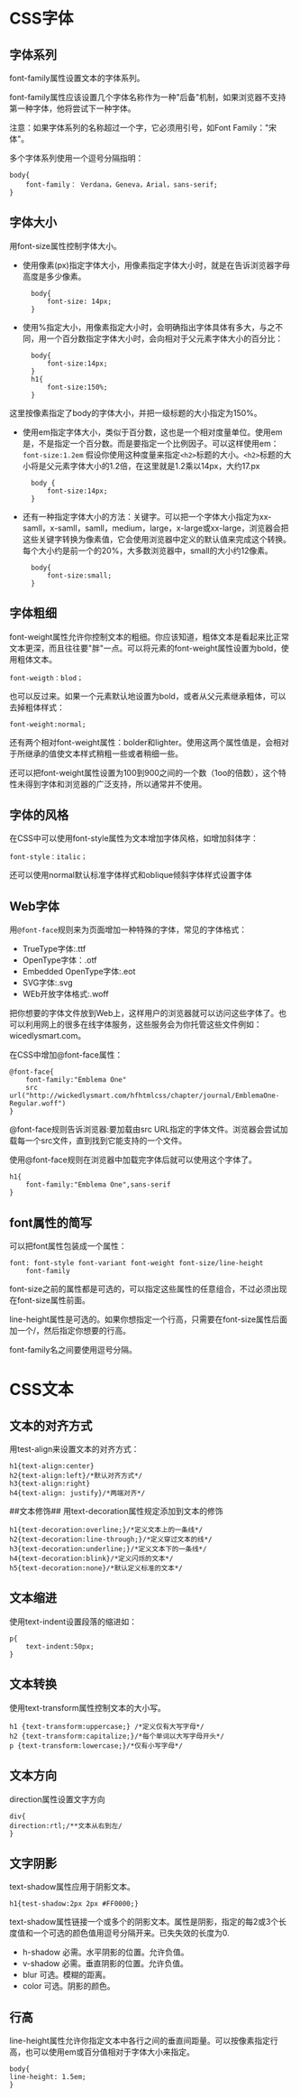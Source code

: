 # CSS字体 #
## 字体系列 ##
font-family属性设置文本的字体系列。

font-family属性应该设置几个字体名称作为一种"后备"机制，如果浏览器不支持第一种字体，他将尝试下一种字体。

注意：如果字体系列的名称超过一个字，它必须用引号，如Font Family："宋体"。

多个字体系列使用一个逗号分隔指明：

	body{
		font-family： Verdana，Geneva，Arial，sans-serif;
	}
## 字体大小 ##
用font-size属性控制字体大小。

- 使用像素(px)指定字体大小，用像素指定字体大小时，就是在告诉浏览器字母高度是多少像素。
 
    	body{
    		font-size: 14px; 
    	}
- 使用%指定大小，用像素指定大小时，会明确指出字体具体有多大，与之不同，用一个百分数指定字体大小时，会向相对于父元素字体大小的百分比：
		
		body{
			font-size:14px;
		}
		h1{
			font-size:150%;
		}
这里按像素指定了body的字体大小，并把一级标题的大小指定为150%。

- 使用em指定字体大小，类似于百分数，这也是一个相对度量单位。使用em是，不是指定一个百分数。而是要指定一个比例因子。可以这样使用em：`font-size:1.2em`
假设你使用这种度量来指定`<h2>`标题的大小。`<h2>`标题的大小将是父元素字体大小的1.2倍，在这里就是1.2乘以14px，大约17.px
	
		body {
			font-size:14px;
		}
- 还有一种指定字体大小的方法：关键字。可以把一个字体大小指定为xx-samll，x-samll，samll，medium，large，x-large或xx-large，浏览器会把这些关键字转换为像素值，它会使用浏览器中定义的默认值来完成这个转换。每个大小约是前一个的20%，大多数浏览器中，small的大小约12像素。
		
		body{
			font-size:small;
		}
## 字体粗细 ##
font-weight属性允许你控制文本的粗细。你应该知道，粗体文本是看起来比正常文本更深，而且往往要"胖"一点。可以将元素的font-weight属性设置为bold，使用粗体文本。

	font-weigth：blod；
也可以反过来。如果一个元素默认地设置为bold，或者从父元素继承粗体，可以去掉粗体样式：
	
	font-weight:normal;
还有两个相对font-weight属性：bolder和lighter。使用这两个属性值是，会相对于所继承的值使文本样式稍粗一些或者稍细一些。

还可以把font-weight属性设置为100到900之间的一个数（1oo的倍数），这个特性未得到字体和浏览器的广泛支持，所以通常并不使用。
## 字体的风格 ##
在CSS中可以使用font-style属性为文本增加字体风格，如增加斜体字：
	
	font-style：italic；
还可以使用normal默认标准字体样式和oblique倾斜字体样式设置字体

## Web字体 ##
用`@font-face`规则来为页面增加一种特殊的字体，常见的字体格式：

- TrueType字体:.ttf
- OpenType字体：.otf
- Embedded OpenType字体:.eot
- SVG字体:.svg
- WEb开放字体格式:.woff

把你想要的字体文件放到Web上，这样用户的浏览器就可以访问这些字体了。也可以利用网上的很多在线字体服务，这些服务会为你托管这些文件例如：wicedlysmart.com。

在CSS中增加@font-face属性：

	@font-face{
		font-family:"Emblema One"
		src url("http://wickedlysmart.com/hfhtmlcss/chapter/journal/EmblemaOne-Regular.woff")
	}
@font-face规则告诉浏览器:要加载由src URL指定的字体文件。浏览器会尝试加载每一个src文件，直到找到它能支持的一个文件。

使用@font-face规则在浏览器中加载完字体后就可以使用这个字体了。
	
	h1{
		font-family:"Emblema One",sans-serif
	}

## font属性的简写 ##
可以把font属性包装成一个属性：

	font: font-style font-variant font-weight font-size/line-height
		font-family
font-size之前的属性都是可选的，可以指定这些属性的任意组合，不过必须出现在font-size属性前面。

line-height属性是可选的。如果你想指定一个行高，只需要在font-size属性后面加一个/，然后指定你想要的行高。

font-family名之间要使用逗号分隔。
# CSS文本 #
## 文本的对齐方式 ##
用test-align来设置文本的对齐方式：

	h1{text-align:center}
	h2{text-align:left}/*默认对齐方式*/
	h3{text-align:right}
	h4{text-align: justify}/*两端对齐*/
##文本修饰##
用text-decoration属性规定添加到文本的修饰

	h1{text-decoration:overline;}/*定义文本上的一条线*/
	h2{text-decoration:line-through;}/*定义穿过文本的线*/
	h3{text-decoration:underline;}/*定义文本下的一条线*/
	h4{text-decoration:blink}/*定义闪烁的文本*/
	h5{text-decoration:none}/*默认定义标准的文本*/
## 文本缩进 ##
使用text-indent设置段落的缩进如：

	p{
		text-indent:50px;
	}
## 文本转换 ##
使用text-transform属性控制文本的大小写。

	h1 {text-transform:uppercase;} /*定义仅有大写字母*/
	h2 {text-transform:capitalize;}/*每个单词以大写字母开头*/
	p {text-transform:lowercase;}/*仅有小写字母*/
## 文本方向 ##
direction属性设置文字方向
	
	div{
	direction:rtl;/**文本从右到左/
	}
## 文字阴影 ##
 text-shadow属性应用于阴影文本。

	h1{test-shadow:2px 2px #FF0000;}
text-shadow属性链接一个或多个的阴影文本。属性是阴影，指定的每2或3个长度值和一个可选的颜色值用逗号分隔开来。已失失效的长度为0.

- h-shadow 必需。水平阴影的位置。允许负值。
- v-shadow 必需。垂直阴影的位置。允许负值。
- blur 	   可选。模糊的距离。
- color    可选。阴影的颜色。

## 行高 ##
line-height属性允许你指定文本中各行之间的垂直间距量。可以按像素指定行高，也可以使用em或百分值相对于字体大小来指定。
	
	body{
	line-height: 1.5em;
	}